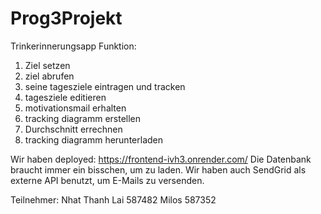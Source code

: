 # Prog3Projekt

Trinkerinnerungsapp
Funktion:
1. Ziel setzen
2. ziel abrufen
3. seine tagesziele eintragen und tracken
4. tagesziele editieren
5. motivationsmail erhalten
6. tracking diagramm erstellen
7. Durchschnitt errechnen
8. tracking diagramm herunterladen

Wir haben deployed: https://frontend-ivh3.onrender.com/
Die Datenbank braucht immer ein bisschen, um zu laden.
Wir haben auch SendGrid als externe API benutzt, um E-Mails zu versenden. 

Teilnehmer: 
Nhat Thanh Lai 587482
Milos 587352
